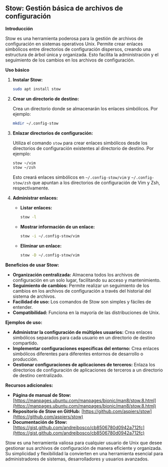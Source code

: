 ## Stow: Gestión básica de archivos de configuración

**Introducción**

Stow es una herramienta poderosa para la gestión de archivos de configuración en sistemas operativos Unix. Permite crear enlaces simbólicos entre directorios de configuración dispersos, creando una estructura de árbol única y organizada. Esto facilita la administración y el seguimiento de los cambios en los archivos de configuración.

**Uso básico**

1. **Instalar Stow:**

   ```bash
   sudo apt install stow
   ```

2. **Crear un directorio de destino:**

   Crea un directorio donde se almacenarán los enlaces simbólicos. Por ejemplo:

   ```bash
   mkdir ~/.config-stow
   ```

3. **Enlazar directorios de configuración:**

   Utiliza el comando `stow` para crear enlaces simbólicos desde los directorios de configuración existentes al directorio de destino. Por ejemplo:

   ```bash
   stow ~/vim
   stow ~/zsh
   ```

   Esto creará enlaces simbólicos en `~/.config-stow/vim` y `~/.config-stow/zsh` que apuntan a los directorios de configuración de Vim y Zsh, respectivamente.

4. **Administrar enlaces:**

   * **Listar enlaces:**

     ```bash
     stow -l
     ```

   * **Mostrar información de un enlace:**

     ```bash
     stow -i ~/.config-stow/vim
     ```

   * **Eliminar un enlace:**

     ```bash
     stow -D ~/.config-stow/vim
     ```

**Beneficios de usar Stow:**

* **Organización centralizada:** Almacena todos los archivos de configuración en un solo lugar, facilitando su acceso y mantenimiento.
* **Seguimiento de cambios:** Permite realizar un seguimiento de los cambios en los archivos de configuración a través del historial del sistema de archivos.
* **Facilidad de uso:** Los comandos de Stow son simples y fáciles de entender.
* **Compatibilidad:** Funciona en la mayoría de las distribuciones de Unix.

**Ejemplos de uso:**

* **Administrar la configuración de múltiples usuarios:** Crea enlaces simbólicos separados para cada usuario en un directorio de destino compartido.
* **Implementar configuraciones específicas del entorno:** Crea enlaces simbólicos diferentes para diferentes entornos de desarrollo o producción.
* **Gestionar configuraciones de aplicaciones de terceros:** Enlaza los directorios de configuración de aplicaciones de terceros a un directorio de destino centralizado.

**Recursos adicionales:**

* **Página de manual de Stow:** [https://manpages.ubuntu.com/manpages/bionic/man8/stow.8.html](https://manpages.ubuntu.com/manpages/bionic/man8/stow.8.html)
* **Repositorio de Stow en GitHub:** [https://github.com/aspiers/stow](https://github.com/aspiers/stow)
* **Documentación de Stow:** [https://gist.github.com/andreibosco/cb8506780d0942a712fc](https://gist.github.com/andreibosco/cb8506780d0942a712fc)

Stow es una herramienta valiosa para cualquier usuario de Unix que desee gestionar sus archivos de configuración de manera eficiente y organizada. Su simplicidad y flexibilidad la convierten en una herramienta esencial para administradores de sistemas, desarrolladores y usuarios avanzados.


